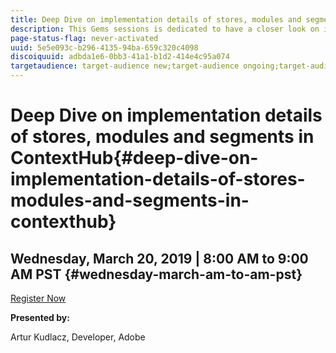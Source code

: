 ```yaml
---
title: Deep Dive on implementation details of stores, modules and segments in ContextHub
description: This Gems sessions is dedicated to have a closer look on implementation details of ContextHub stores of different types, using different persistence layers. Custom modules implementation (both via code and configuration using base module renderer), as well as how to organize modules in separate ContextHub modes. Lastly, we will see how ContextHub segment traits are working, how to implement custom comparator and how to instantiate segments programatically.
page-status-flag: never-activated
uuid: 5e5e093c-b296-4135-94ba-659c320c4098
discoiquuid: adbda1e6-0bb3-41a1-b1d2-414e4c95a074
targetaudience: target-audience new;target-audience ongoing;target-audience upgrader
---
```


# Deep Dive on implementation details of stores, modules and segments in ContextHub{#deep-dive-on-implementation-details-of-stores-modules-and-segments-in-contexthub}

## Wednesday, March 20, 2019 | 8:00 AM to 9:00 AM PST {#wednesday-march-am-to-am-pst}

[Register Now](https://www.meetup.com/AEM-Technologist-Group/events/259561834/) 

**Presented by:**

Artur Kudlacz, Developer, Adobe

